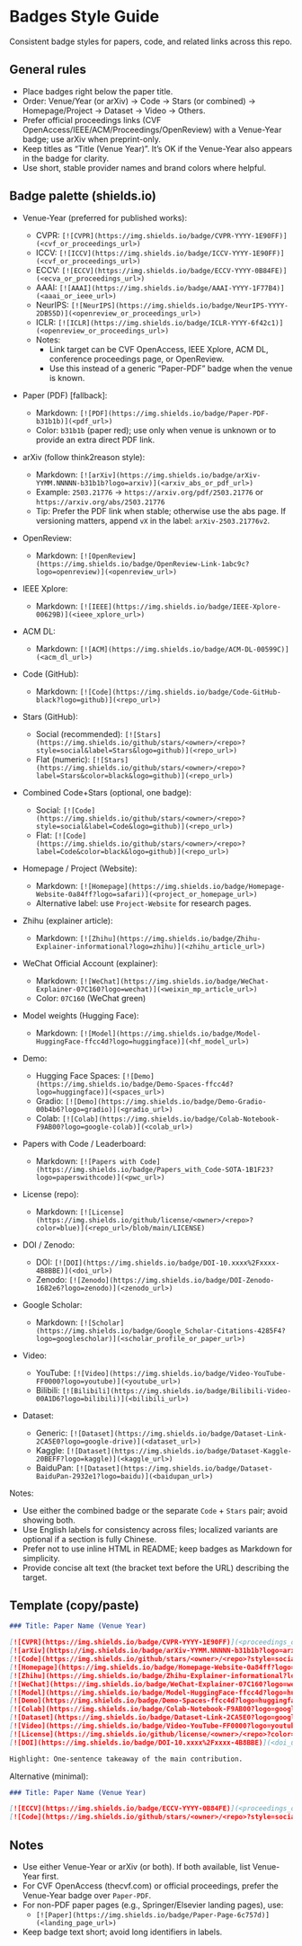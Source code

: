 # Badges Style Guide

Consistent badge styles for papers, code, and related links across this repo.

## General rules

- Place badges right below the paper title.
- Order: Venue/Year (or arXiv) → Code → Stars (or combined) → Homepage/Project → Dataset → Video → Others.
- Prefer official proceedings links (CVF OpenAccess/IEEE/ACM/Proceedings/OpenReview) with a Venue-Year badge; use arXiv when preprint-only.
- Keep titles as “Title (Venue Year)”. It’s OK if the Venue-Year also appears in the badge for clarity.
- Use short, stable provider names and brand colors where helpful.

## Badge palette (shields.io)

- Venue-Year (preferred for published works):
  - CVPR: `[![CVPR](https://img.shields.io/badge/CVPR-YYYY-1E90FF)](<cvf_or_proceedings_url>)`
  - ICCV: `[![ICCV](https://img.shields.io/badge/ICCV-YYYY-1E90FF)](<cvf_or_proceedings_url>)`
  - ECCV: `[![ECCV](https://img.shields.io/badge/ECCV-YYYY-0B84FE)](<ecva_or_proceedings_url>)`
  - AAAI: `[![AAAI](https://img.shields.io/badge/AAAI-YYYY-1F77B4)](<aaai_or_ieee_url>)`
  - NeurIPS: `[![NeurIPS](https://img.shields.io/badge/NeurIPS-YYYY-2DB55D)](<openreview_or_proceedings_url>)`
  - ICLR: `[![ICLR](https://img.shields.io/badge/ICLR-YYYY-6f42c1)](<openreview_or_proceedings_url>)`
  - Notes:
    - Link target can be CVF OpenAccess, IEEE Xplore, ACM DL, conference proceedings page, or OpenReview.
    - Use this instead of a generic “Paper-PDF” badge when the venue is known.

- Paper (PDF) [fallback]:
  - Markdown: `[![PDF](https://img.shields.io/badge/Paper-PDF-b31b1b)](<pdf_url>)`
  - Color: `b31b1b` (paper red); use only when venue is unknown or to provide an extra direct PDF link.
- arXiv (follow think2reason style):
  - Markdown: `[![arXiv](https://img.shields.io/badge/arXiv-YYMM.NNNNN-b31b1b?logo=arxiv)](<arxiv_abs_or_pdf_url>)`
  - Example: `2503.21776` → `https://arxiv.org/pdf/2503.21776` or `https://arxiv.org/abs/2503.21776`
  - Tip: Prefer the PDF link when stable; otherwise use the abs page. If versioning matters, append `vX` in the label: `arXiv-2503.21776v2`.
- OpenReview:
  - Markdown: `[![OpenReview](https://img.shields.io/badge/OpenReview-Link-1abc9c?logo=openreview)](<openreview_url>)`
- IEEE Xplore:
  - Markdown: `[![IEEE](https://img.shields.io/badge/IEEE-Xplore-00629B)](<ieee_xplore_url>)`
- ACM DL:
  - Markdown: `[![ACM](https://img.shields.io/badge/ACM-DL-00599C)](<acm_dl_url>)`
- Code (GitHub):
  - Markdown: `[![Code](https://img.shields.io/badge/Code-GitHub-black?logo=github)](<repo_url>)`
- Stars (GitHub):
  - Social (recommended): `[![Stars](https://img.shields.io/github/stars/<owner>/<repo>?style=social&label=Stars&logo=github)](<repo_url>)`
  - Flat (numeric): `[![Stars](https://img.shields.io/github/stars/<owner>/<repo>?label=Stars&color=black&logo=github)](<repo_url>)`
- Combined Code+Stars (optional, one badge):
  - Social: `[![Code](https://img.shields.io/github/stars/<owner>/<repo>?style=social&label=Code&logo=github)](<repo_url>)`
  - Flat: `[![Code](https://img.shields.io/github/stars/<owner>/<repo>?label=Code&color=black&logo=github)](<repo_url>)`
- Homepage / Project (Website):
  - Markdown: `[![Homepage](https://img.shields.io/badge/Homepage-Website-0a84ff?logo=safari)](<project_or_homepage_url>)`
  - Alternative label: use `Project-Website` for research pages.
- Zhihu (explainer article):
  - Markdown: `[![Zhihu](https://img.shields.io/badge/Zhihu-Explainer-informational?logo=zhihu)](<zhihu_article_url>)`
- WeChat Official Account (explainer):
  - Markdown: `[![WeChat](https://img.shields.io/badge/WeChat-Explainer-07C160?logo=wechat)](<weixin_mp_article_url>)`
  - Color: `07C160` (WeChat green)
- Model weights (Hugging Face):
  - Markdown: `[![Model](https://img.shields.io/badge/Model-HuggingFace-ffcc4d?logo=huggingface)](<hf_model_url>)`
- Demo:
  - Hugging Face Spaces: `[![Demo](https://img.shields.io/badge/Demo-Spaces-ffcc4d?logo=huggingface)](<spaces_url>)`
  - Gradio: `[![Demo](https://img.shields.io/badge/Demo-Gradio-00b4b6?logo=gradio)](<gradio_url>)`
  - Colab: `[![Colab](https://img.shields.io/badge/Colab-Notebook-F9AB00?logo=google-colab)](<colab_url>)`
- Papers with Code / Leaderboard:
  - Markdown: `[![Papers with Code](https://img.shields.io/badge/Papers_with_Code-SOTA-1B1F23?logo=paperswithcode)](<pwc_url>)`
- License (repo):
  - Markdown: `[![License](https://img.shields.io/github/license/<owner>/<repo>?color=blue)](<repo_url>/blob/main/LICENSE)`
- DOI / Zenodo:
  - DOI: `[![DOI](https://img.shields.io/badge/DOI-10.xxxx%2Fxxxx-4B8BBE)](<doi_url>)`
  - Zenodo: `[![Zenodo](https://img.shields.io/badge/DOI-Zenodo-1682e6?logo=zenodo)](<zenodo_url>)`
- Google Scholar:
  - Markdown: `[![Scholar](https://img.shields.io/badge/Google_Scholar-Citations-4285F4?logo=googlescholar)](<scholar_profile_or_paper_url>)`
- Video:
  - YouTube: `[![Video](https://img.shields.io/badge/Video-YouTube-FF0000?logo=youtube)](<youtube_url>)`
  - Bilibili: `[![Bilibili](https://img.shields.io/badge/Bilibili-Video-00A1D6?logo=bilibili)](<bilibili_url>)`
- Dataset:
  - Generic: `[![Dataset](https://img.shields.io/badge/Dataset-Link-2CA5E0?logo=google-drive)](<dataset_url>)`
  - Kaggle: `[![Dataset](https://img.shields.io/badge/Dataset-Kaggle-20BEFF?logo=kaggle)](<kaggle_url>)`
  - BaiduPan: `[![Dataset](https://img.shields.io/badge/Dataset-BaiduPan-2932e1?logo=baidu)](<baidupan_url>)`

Notes:

- Use either the combined badge or the separate `Code` + `Stars` pair; avoid showing both.
- Use English labels for consistency across files; localized variants are optional if a section is fully Chinese.
- Prefer not to use inline HTML in README; keep badges as Markdown for simplicity.
- Provide concise alt text (the bracket text before the URL) describing the target.

## Template (copy/paste)

```markdown
### Title: Paper Name (Venue Year)

[![CVPR](https://img.shields.io/badge/CVPR-YYYY-1E90FF)](<proceedings_or_pdf_url>)
[![arXiv](https://img.shields.io/badge/arXiv-YYMM.NNNNN-b31b1b?logo=arxiv)](<arxiv_url>)
[![Code](https://img.shields.io/github/stars/<owner>/<repo>?style=social&label=Code&logo=github)](<repo_url>)
[![Homepage](https://img.shields.io/badge/Homepage-Website-0a84ff?logo=safari)](<project_or_homepage_url>)
[![Zhihu](https://img.shields.io/badge/Zhihu-Explainer-informational?logo=zhihu)](<zhihu_article_url>)
[![WeChat](https://img.shields.io/badge/WeChat-Explainer-07C160?logo=wechat)](<weixin_mp_article_url>)
[![Model](https://img.shields.io/badge/Model-HuggingFace-ffcc4d?logo=huggingface)](<hf_model_url>)
[![Demo](https://img.shields.io/badge/Demo-Spaces-ffcc4d?logo=huggingface)](<spaces_url>)
[![Colab](https://img.shields.io/badge/Colab-Notebook-F9AB00?logo=google-colab)](<colab_url>)
[![Dataset](https://img.shields.io/badge/Dataset-Link-2CA5E0?logo=google-drive)](<dataset_url>)
[![Video](https://img.shields.io/badge/Video-YouTube-FF0000?logo=youtube)](<video_url>)
[![License](https://img.shields.io/github/license/<owner>/<repo>?color=blue)](<repo_url>/blob/main/LICENSE)
[![DOI](https://img.shields.io/badge/DOI-10.xxxx%2Fxxxx-4B8BBE)](<doi_url>)

Highlight: One-sentence takeaway of the main contribution.
```

Alternative (minimal):

```markdown
### Title: Paper Name (Venue Year)

[![ECCV](https://img.shields.io/badge/ECCV-YYYY-0B84FE)](<proceedings_or_pdf_url>)
[![Code](https://img.shields.io/github/stars/<owner>/<repo>?style=social&label=Code&logo=github)](<repo_url>)
```

## Notes

- Use either Venue-Year or arXiv (or both). If both available, list Venue-Year first.
- For CVF OpenAccess (thecvf.com) or official proceedings, prefer the Venue-Year badge over `Paper-PDF`.
- For non-PDF paper pages (e.g., Springer/Elsevier landing pages), use:
  - `[![Paper](https://img.shields.io/badge/Paper-Page-6c757d)](<landing_page_url>)`
- Keep badge text short; avoid long identifiers in labels.
